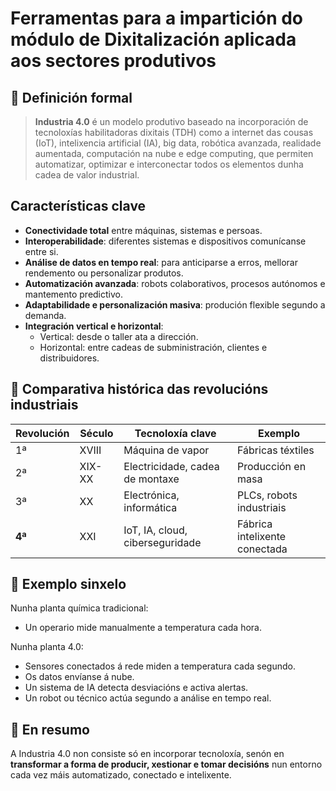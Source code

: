 # Ferramentas para a impartición do módulo de Dixitalización aplicada aos sectores produtivos

## 🧩 Definición formal

> **Industria 4.0** é un modelo produtivo baseado na incorporación de tecnoloxías habilitadoras dixitais (TDH) como a internet das cousas (IoT), intelixencia artificial (IA), big data, robótica avanzada, realidade aumentada, computación na nube e edge computing, que permiten automatizar, optimizar e interconectar todos os elementos dunha cadea de valor industrial.

## Características clave

- **Conectividade total** entre máquinas, sistemas e persoas.
- **Interoperabilidade**: diferentes sistemas e dispositivos comunícanse entre si.
- **Análise de datos en tempo real**: para anticiparse a erros, mellorar rendemento ou personalizar produtos.
- **Automatización avanzada**: robots colaborativos, procesos autónomos e mantemento predictivo.
- **Adaptabilidade e personalización masiva**: produción flexible segundo a demanda.
- **Integración vertical e horizontal**:
    - Vertical: desde o taller ata a dirección.
    - Horizontal: entre cadeas de subministración, clientes e distribuidores.

## 🧭 Comparativa histórica das revolucións industriais

| Revolución | Século | Tecnoloxía clave                | Exemplo                       |
| ---------- | ------ | ------------------------------- | ----------------------------- |
| 1ª         | XVIII  | Máquina de vapor                | Fábricas téxtiles             |
| 2ª         | XIX-XX | Electricidade, cadea de montaxe | Producción en masa            |
| 3ª         | XX     | Electrónica, informática        | PLCs, robots industriais      |
| **4ª**     | XXI    | IoT, IA, cloud, ciberseguridade | Fábrica intelixente conectada |

## 💬 Exemplo sinxelo

Nunha planta química tradicional:

- Un operario mide manualmente a temperatura cada hora.

Nunha planta 4.0:

- Sensores conectados á rede miden a temperatura cada segundo.
- Os datos envíanse á nube.
- Un sistema de IA detecta desviacións e activa alertas.
- Un robot ou técnico actúa segundo a análise en tempo real.

## 📘 En resumo

A Industria 4.0 non consiste só en incorporar tecnoloxía, senón en **transformar a forma de producir, xestionar e tomar decisións** nun entorno cada vez máis automatizado, conectado e intelixente.
